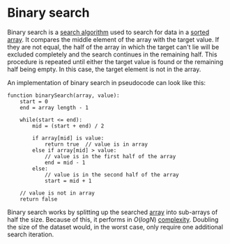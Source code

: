 # Binary search

Binary search is a [search algorithm](dsa_search_algorithms.md) used to search for data in a [sorted](../dsa_sorting/dsa_sorting_algorithms.md) [array](../../dsa_data_structures/dsa_array.md). It compares the middle element of the array with the target value. If they are not equal, the half of the array in which the target can't lie will be excluded completely and the search continues in the remaining half. This procedure is repeated until either the target value is found or the remaining half being empty. In this case, the target element is not in the array.

An implementation of binary search in pseudocode can look like this:

```
function binarySearch(array, value):
	start = 0
	end = array length - 1

	while(start <= end):
		mid = (start + end) / 2

		if array[mid] is value:
			return true  // value is in array
		else if array[mid] > value:
			// value is in the first half of the array
			end = mid - 1
		else:
			// value is in the second half of the array
			start = mid + 1

	// value is not in array
	return false
```

Binary search works by splitting up the searched [array](../../dsa_data_structures/dsa_array.md) into sub-arrays of half the size. Because of this, it performs in $O(logN)$ [complexity](../dsa_time_complexity.md). Doubling the size of the dataset would, in the worst case, only require one additional search iteration.